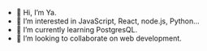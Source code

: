 - 👋 Hi, I’m Ya.
- 👀 I’m interested in JavaScript, React, node.js, Python...
- 🌱 I’m currently learning PostgresQL.
- 💞️ I’m looking to collaborate on web development.

<!---
ya-liu/ya-liu is a ✨ special ✨ repository because its `README.md` (this file) appears on your GitHub profile.
You can click the Preview link to take a look at your changes.
--->
